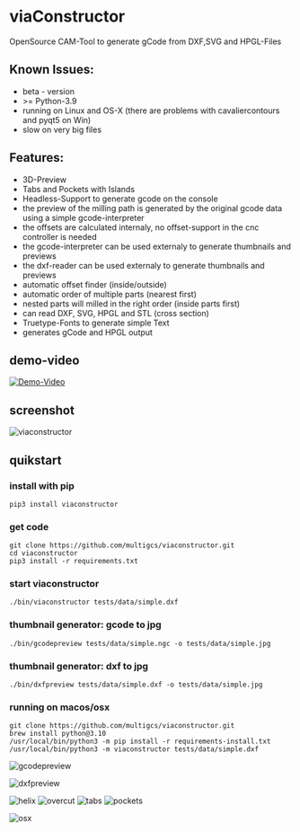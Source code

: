 # viaConstructor

OpenSource CAM-Tool to generate gCode from DXF,SVG and HPGL-Files

## Known Issues:
* beta - version
* &gt;= Python-3.9
* running on Linux and OS-X (there are problems with cavaliercontours and pyqt5 on Win)
* slow on very big files

## Features:
 * 3D-Preview
 * Tabs and Pockets with Islands
 * Headless-Support to generate gcode on the console
 * the preview of the milling path is generated by the original gcode data using a simple gcode-interpreter
 * the offsets are calculated internaly, no offset-support in the cnc controller is needed
 * the gcode-interpreter can be used externaly to generate thumbnails and previews
 * the dxf-reader can be used externaly to generate thumbnails and previews
 * automatic offset finder (inside/outside)
 * automatic order of multiple parts (nearest first)
 * nested parts will milled in the right order (inside parts first)
 * can read DXF, SVG, HPGL and STL (cross section)
 * Truetype-Fonts to generate simple Text
 * generates gCode and HPGL output

## demo-video
[![Demo-Video](http://img.youtube.com/vi/4OBiqeqKDsk/0.jpg)](https://www.youtube.com/watch?v=4OBiqeqKDsk "Demo-Video")

## screenshot
![viaconstructor](https://raw.githubusercontent.com/multigcs/viaconstructor/main/docs/viaconstructor.png)

## quikstart

### install with pip
```
pip3 install viaconstructor
```

### get code
```
git clone https://github.com/multigcs/viaconstructor.git
cd viaconstructor
pip3 install -r requirements.txt
```

### start viaconstructor
```
./bin/viaconstructor tests/data/simple.dxf
```

### thumbnail generator: gcode to jpg
```
./bin/gcodepreview tests/data/simple.ngc -o tests/data/simple.jpg
```

### thumbnail generator: dxf to jpg
```
./bin/dxfpreview tests/data/simple.dxf -o tests/data/simple.jpg
```

### running on macos/osx
```
git clone https://github.com/multigcs/viaconstructor.git
brew install python@3.10
/usr/local/bin/python3 -m pip install -r requirements-install.txt
/usr/local/bin/python3 -m viaconstructor tests/data/simple.dxf
```

![gcodepreview](https://raw.githubusercontent.com/multigcs/viaconstructor/main/docs/gcodepreview.png)

![dxfpreview](https://raw.githubusercontent.com/multigcs/viaconstructor/main/docs/dxfpreview.png)


![helix](https://raw.githubusercontent.com/multigcs/viaconstructor/main/docs/helix-true.png)
![overcut](https://raw.githubusercontent.com/multigcs/viaconstructor/main/docs/overcut-true.png)
![tabs](https://raw.githubusercontent.com/multigcs/viaconstructor/main/docs/tabs-true.png)
![pockets](https://raw.githubusercontent.com/multigcs/viaconstructor/main/docs/pockets-true.png)

![osx](https://raw.githubusercontent.com/multigcs/viaconstructor/main/docs/osx.png)

